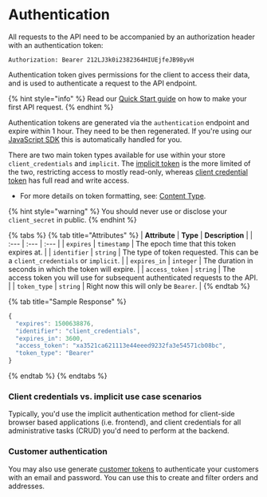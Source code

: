 # Authentication

All requests to the API need to be accompanied by an authorization header with an authentication token:

`Authorization: Bearer 212LJ3k0i2382364HIUEjfeJB98yvH`

Authentication token gives permissions for the client to access their data, and is used to authenticate a request to the API endpoint.

{% hint style="info" %}
Read our [Quick Start guide](https://docs.moltin.com/api/additional-resources/your-first-api-request) on how to make your first API request.
{% endhint %}

Authentication tokens are generated via the `authentication` endpoint and expire within 1 hour. They need to be then regenerated. If you're using our [JavaScript SDK](https://github.com/moltin/js-sdk) this is automatically handled for you.

There are two main token types available for use within your store `client_credentials` and `implicit`. The [implicit token](implicit-token.md) is the more limited of the two, restricting access to mostly read-only, whereas [client credential token](client-credential-token.md) has full read and write access. 

* For more details on token formatting, see: [Content Type](../content-type.md).

{% hint style="warning" %}
You should never use or disclose your `client_secret` in public.
{% endhint %}

{% tabs %}
{% tab title="Attributes" %}
| **Attribute** | **Type** | **Description** |
| :--- | :--- | :--- |
| `expires` | `timestamp` | The epoch time that this token expires at. |
| `identifier` | `string` | The type of token requested. This can be a `client_credentials` or `implicit`. |
| `expires_in` | `integer` | The duration in seconds in which the token will expire. |
| `access_token` | `string` | The access token you will use for subsequent authenticated requests to the API. |
| `token_type` | `string` | Right now this will only be `Bearer`. |
{% endtab %}

{% tab title="Sample Response" %}
```javascript
{
  "expires": 1500638876,
  "identifier": "client_credentials",
  "expires_in": 3600,
  "access_token": "xa3521ca621113e44eeed9232fa3e54571cb08bc",
  "token_type": "Bearer"
}
```
{% endtab %}
{% endtabs %}

### Client credentials vs. implicit use case scenarios

Typically, you'd use the implicit authentication method for client-side browser based applications \(i.e. frontend\), and client credentials for all administrative tasks \(CRUD\) you'd need to perform at the backend.

### Customer authentication

You may also use generate [customer tokens](../../orders-and-customers/customers/customer-tokens.md#generate-a-token) to authenticate your customers with an email and password. You can use this to create and filter orders and addresses.

